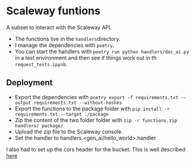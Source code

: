 # Scaleway funtions

A subset to interact with the Scaleway API.

- The functions live in the `handlers`directory.
- I manage the dependencies with `poetry`.
- You can start the handlers with `poetry run python handlers/dec_ai.py` in a test environment and then see if things work out in th `request_tests.ipynb`.

## Deployment

- Export the dependencies with `poetry export -f requirements.txt --output requirements.txt --without-hashes`
- Export the functions to the package folder with `pip install -r requirements.txt --target ./package`
- Zip the content of the two folder folder with `zip -r functions.zip handlers/ package/`
- Upload the zip file to the Scaleway console.
- Set the handler to handlers.<gen_ai/hello_world>.handler

I also had to set up the cors header for the bucket. This is well described [here](https://www.scaleway.com/en/docs/object-storage/api-cli/setting-cors-rules/)